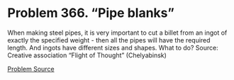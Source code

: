 # Problem 366. “Pipe blanks”

When making steel pipes, it is very important to cut a billet from an ingot of exactly the specified weight - then all the pipes will have the required length. And ingots have different sizes and shapes. What to do? Source: Creative association “Flight of Thought” (Chelyabinsk)

[Problem Source](https://www.trizland.ru/tasks/5161/)